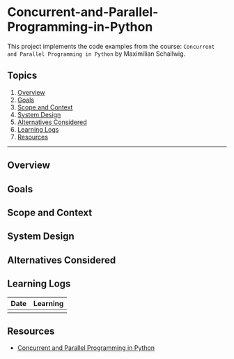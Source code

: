 # Concurrent-and-Parallel-Programming-in-Python

This project implements the code examples from the course: `Concurrent and Parallel Programming in Python` by Maximilian Schallwig.

## Topics

1. [Overview](#overview)
2. [Goals](#goals)
3. [Scope and Context](#scope-and-context)
4. [System Design](#system-design)
5. [Alternatives Considered](#alternatives-considered)
6. [Learning Logs](#learning-logs)
7. [Resources](#resources)

---

## Overview

## Goals

## Scope and Context

## System Design

## Alternatives Considered

## Learning Logs

| Date | Learning |
|------|----------|
|      |          |

## Resources

- [Concurrent and Parallel Programming in Python](https://learning.oreilly.com/course/concurrent-and-parallel/9781804611944/)

